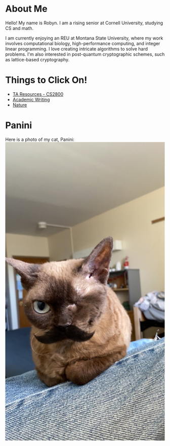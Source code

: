 
# About Me


Hello! My name is Robyn. I am a rising senior at Cornell University, studying CS and math.

I am currently enjoying an REU at Montana State University, where my work involves computational biology, high-performance computing, and integer linear programming. I love creating intricate algorithms to solve hard problems. I'm also interested in post-quantum cryptographic schemes, such as lattice-based cryptography.


# Things to Click On!
* [TA Resources - CS2800](cs2800/cs2800.md)
* [Academic Writing](ScientificWriting/writing.md)
* [Nature](Nature/nature.md)

# Panini
Here is a photo of my cat, Panini:
![Cat Photo](images/panini.jpeg)
